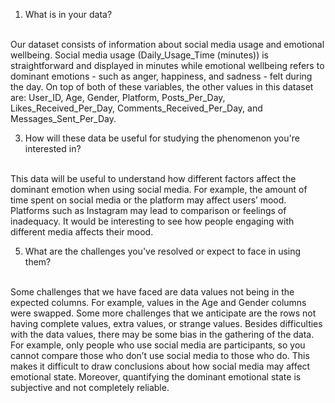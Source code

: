 1. What is in your data?
<br>
Our dataset consists of information about social media usage and emotional wellbeing. Social media usage (Daily_Usage_Time (minutes)) is straightforward and displayed in minutes while emotional wellbeing refers to dominant emotions - such as anger, happiness, and sadness - felt during the day. On top of both of these variables, the other values in this dataset are: User_ID, Age, Gender, Platform, Posts_Per_Day, Likes_Received_Per_Day, Comments_Received_Per_Day, and Messages_Sent_Per_Day.

<br>

3. How will these data be useful for studying the phenomenon you're interested in?
<br>
This data will be useful to understand how different factors affect the dominant emotion when using social media. For example, the amount of time spent on social media or the platform may affect users’ mood. Platforms such as Instagram may lead to comparison or feelings of inadequacy. It would be interesting to see how people engaging with different media affects their mood.

<br>

5. What are the challenges you've resolved or expect to face in using them?
<br>
Some challenges that we have faced are data values not being in the expected columns. For example, values in the Age and Gender columns were swapped. Some more challenges that we anticipate are the rows not having complete values, extra values, or strange values. 
Besides difficulties with the data values, there may be some bias in the gathering of the data. For example, only people who use social media are participants, so you cannot compare those who don’t use social media to those who do. This makes it difficult to draw conclusions about how social media may affect emotional state. Moreover, quantifying the dominant emotional state is subjective and not completely reliable.
<br>
